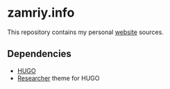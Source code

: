 # zamriy.info

This repository contains my personal [website](https://zamriy.info/) sources.


## Dependencies

* [HUGO](https://gohugo.io/)
* [Researcher](https://github.com/ojroques/hugo-researcher) theme for HUGO
